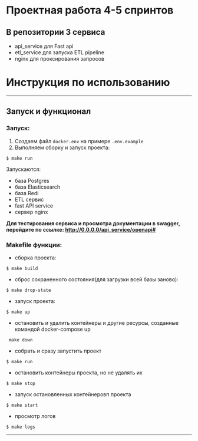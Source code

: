 # Проектная работа 4-5 спринтов

## В репозитории 3 сервиса 
- api_service для Fast api
- etl_service для запуска ETL pipeline
- nginx для проксирования запросов
# Инструкция по использованию

---
## Запуск и функционал
### Запуск:
1. Создаем файл `docker.env` на примере `.env.example`
2. Выполняем сборку и запуск проекта:
```shell
$ make run
```
Запускаются: 
- база Postgres
- база Elasticsearch
- база Redi
- ETL сервис
- fast API service
- сервер nginx

**Для тестирования сервиса и просмотра документации в swagger, перейдите по ссылке: 
http://0.0.0.0/api_service/openapi#**  

### Makefile функции: 

 - сборка проекта:
```shell
$ make build
```
- сброс сохраненного состояния(для загрузки всей базы заново):
```shell
$ make drop-state
```
 - запуск проекта:
```shell
$ make up
```
- остановить и удалить контейнеры и другие ресурсы, созданные командой docker-compose up
```shell
 make down
```
- собрать и сразу запустить проект
```shell
$ make run
```
- остановить контейнеры проекта, но не удалять их
```shell
$ make stop
```
- запуск остановленных контейнеровп проекта
```shell
$ make start
```
- просмотр логов
```shell
$ make logs
```

---



